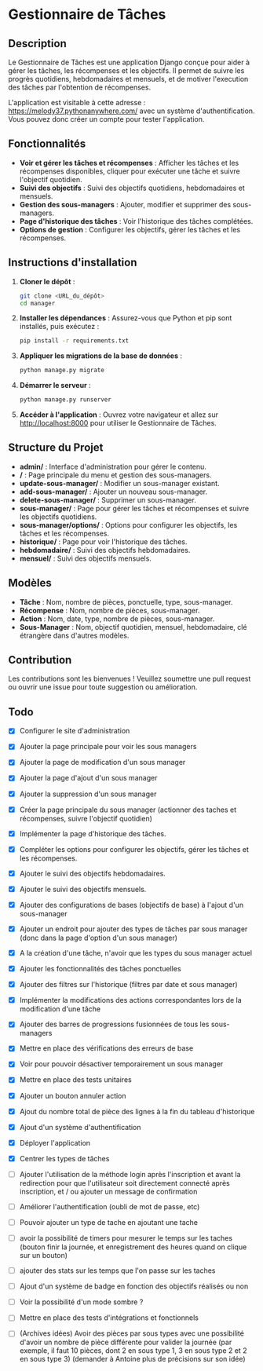 # Gestionnaire de Tâches

## Description

Le Gestionnaire de Tâches est une application Django conçue pour aider à gérer les tâches, les récompenses et les objectifs. Il permet de suivre les progrès quotidiens, hebdomadaires et mensuels, et de motiver l'execution des tâches par l'obtention de récompenses.

L'application est visitable à cette adresse : https://melody37.pythonanywhere.com/ avec un système d'authentification.
Vous pouvez donc créer un compte pour tester l'application.

## Fonctionnalités

- **Voir et gérer les tâches et récompenses** : Afficher les tâches et les récompenses disponibles, cliquer pour exécuter une tâche et suivre l'objectif quotidien.
- **Suivi des objectifs** : Suivi des objectifs quotidiens, hebdomadaires et mensuels.
- **Gestion des sous-managers** : Ajouter, modifier et supprimer des sous-managers.
- **Page d'historique des tâches** : Voir l'historique des tâches complétées.
- **Options de gestion** : Configurer les objectifs, gérer les tâches et les récompenses.

## Instructions d'installation

1. **Cloner le dépôt** :

   ```bash
   git clone <URL_du_dépôt>
   cd manager
   ```

2. **Installer les dépendances** :
   Assurez-vous que Python et pip sont installés, puis exécutez :

   ```bash
   pip install -r requirements.txt
   ```

3. **Appliquer les migrations de la base de données** :

   ```bash
   python manage.py migrate
   ```

4. **Démarrer le serveur** :

   ```bash
   python manage.py runserver
   ```

5. **Accéder à l'application** :
   Ouvrez votre navigateur et allez sur [http://localhost:8000](http://localhost:8000) pour utiliser le Gestionnaire de Tâches.

## Structure du Projet

- **admin/** : Interface d'administration pour gérer le contenu.
- **/** : Page principale du menu et gestion des sous-managers.
- **update-sous-manager/** : Modifier un sous-manager existant.
- **add-sous-manager/** : Ajouter un nouveau sous-manager.
- **delete-sous-manager/** : Supprimer un sous-manager.
- **sous-manager/** : Page pour gérer les tâches et récompenses et suivre les objectifs quotidiens.
- **sous-manager/options/** : Options pour configurer les objectifs, les tâches et les récompenses.
- **historique/** : Page pour voir l'historique des tâches.
- **hebdomadaire/** : Suivi des objectifs hebdomadaires.
- **mensuel/** : Suivi des objectifs mensuels.

## Modèles

- **Tâche** : Nom, nombre de pièces, ponctuelle, type, sous-manager.
- **Récompense** : Nom, nombre de pièces, sous-manager.
- **Action** : Nom, date, type, nombre de pièces, sous-manager.
- **Sous-Manager** : Nom, objectif quotidien, mensuel, hebdomadaire,  clé étrangère dans d'autres modèles.

## Contribution

Les contributions sont les bienvenues ! Veuillez soumettre une pull request ou ouvrir une issue pour toute suggestion ou amélioration.

## Todo

- [x] Configurer le site d'administration
- [x] Ajouter la page principale pour voir les sous managers
- [x] Ajouter la page de modification d'un sous manager
- [x] Ajouter la page d'ajout d'un sous manager
- [x] Ajouter la suppression d'un sous manager
- [x] Créer la page principale du sous manager (actionner des taches et récompenses, suivre l'objectif quotidien)
- [x] Implémenter la page d'historique des tâches.
- [x] Compléter les options pour configurer les objectifs, gérer les tâches et les récompenses.
- [x] Ajouter le suivi des objectifs hebdomadaires.
- [x] Ajouter le suivi des objectifs mensuels.
- [x] Ajouter des configurations de bases (objectifs de base) à l'ajout d'un sous-manager
- [x] Ajouter un endroit pour ajouter des types de tâches par sous manager (donc dans la page d'option d'un sous manager)
- [x] A la création d'une tâche, n'avoir que les types du sous manager actuel
- [x] Ajouter les fonctionnalités des tâches ponctuelles
- [x] Ajouter des filtres sur l'historique (filtres par date et sous manager)
- [x] Implémenter la modifications des actions correspondantes lors de la modification d'une tâche
- [x] Ajouter des barres de progressions fusionnées de tous les sous-managers
- [x] Mettre en place des vérifications des erreurs de base
- [x] Voir pour pouvoir désactiver temporairement un sous manager
- [x] Mettre en place des tests unitaires
- [x] Ajouter un bouton annuler action
- [x] Ajout du nombre total de pièce des lignes à la fin du tableau d'historique
- [x] Ajout d'un système d'authentification
- [x] Déployer l'application
- [x] Centrer les types de tâches
- [ ] Ajouter l'utilisation de la méthode login après l'inscription et avant la redirection pour que l'utilisateur soit directement connecté après inscription, et / ou ajouter un message de confirmation
- [ ] Améliorer l'authentification (oubli de mot de passe, etc)
- [ ] Pouvoir ajouter un type de tache en ajoutant une tache
- [ ] avoir la possibilité de timers pour mesurer le temps sur les taches (bouton finir la journée, et enregistrement des heures quand on clique sur un bouton)
- [ ] ajouter des stats sur les temps que l'on passe sur les taches
- [ ] Ajout d'un système de badge en fonction des objectifs réalisés ou non
- [ ] Voir la possibilité d'un mode sombre ?
- [ ] Mettre en place des tests d'intégrations et fonctionnels

- [ ] (Archives idées) Avoir des pièces par sous types avec une possibilité d'avoir un nombre de pièce différente pour valider la journée (par exemple, il faut 10 pièces, dont 2 en sous type 1, 3 en sous type 2 et 2 en sous type 3) (demander à Antoine plus de précisions sur son idée)

